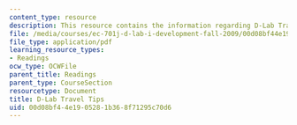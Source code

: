 ```yaml
---
content_type: resource
description: This resource contains the information regarding D-Lab Travel Tips.
file: /media/courses/ec-701j-d-lab-i-development-fall-2009/00d08bf44e1905281b368f71295c70d6_MITEC_701JF09_read33_tips.pdf
file_type: application/pdf
learning_resource_types:
- Readings
ocw_type: OCWFile
parent_title: Readings
parent_type: CourseSection
resourcetype: Document
title: D-Lab Travel Tips
uid: 00d08bf4-4e19-0528-1b36-8f71295c70d6
---
```

